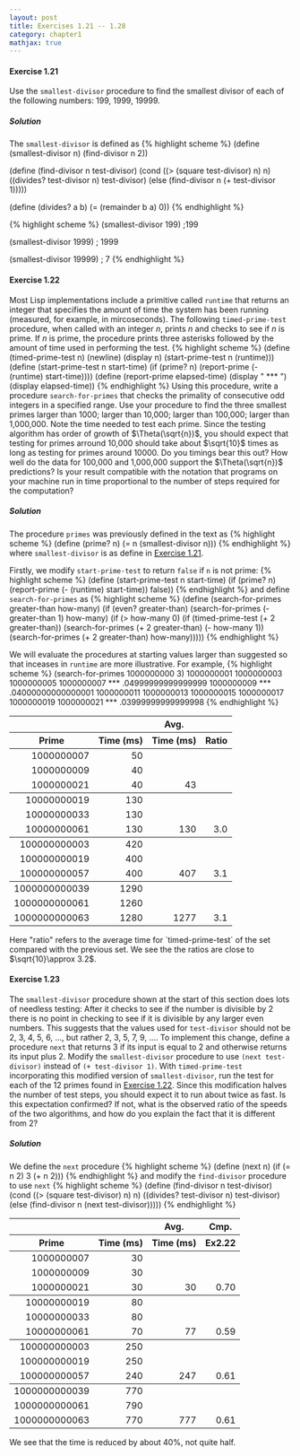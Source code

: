 ```yaml
---
layout: post
title: Exercises 1.21 -- 1.28
category: chapter1
mathjax: true
---
```


<a name="Ex1.21"> </a>
#### Exercise 1.21

Use the `smallest-divisor` procedure to find the smallest divisor of
each of the following numbers: 199, 1999, 19999.

##### Solution
The `smallest-divisor` is defined as
{% highlight scheme %}
(define (smallest-divisor n)
    (find-divisor n 2))

(define (find-divisor n test-divisor)
    (cond ((> (square test-divisor) n) n)
          ((divides? test-divisor n) test-divisor)
          (else (find-divisor n (+ test-divisor 1)))))

(define (divides? a b)
    (= (remainder b a) 0))
{% endhighlight %}

{% highlight scheme %}
(smallest-divisor 199)
;199

(smallest-divisor 1999)
; 1999

(smallest-divisor 19999)
; 7
{% endhighlight %}

<a name="Ex1.22"> </a>
#### Exercise 1.22
Most Lisp implementations include a primitive called `runtime`
that returns an integer that specifies the amount of time the system
has been running (measured, for example, in mircoseconds). The
following `timed-prime-test` procedure, when called with an
integer $n$, prints $n$ and checks to see if $n$ is prime. If $n$ is
prime, the procedure prints three asterisks followed by the amount of
time used in performing the test.
{% highlight scheme %}
(define (timed-prime-test n)
    (newline)
    (display n)
    (start-prime-test n (runtime)))
(define (start-prime-test n start-time)
    (if (prime? n)
        (report-prime (- (runtime) start-time))))
(define (report-prime elapsed-time)
    (display " *** ")
    (display elapsed-time))
{% endhighlight %}
Using this procedure, write a procedure `search-for-primes` that
checks the primality of consecutive odd integers in a specified range.
Use your procedure to find the three smallest primes larger than 1000;
larger than 10,000; larger than 100,000; larger than 1,000,000. Note
the time needed to test each prime. Since the testing algorithm has
order of growth of $\Theta(\sqrt{n})$, you should expect that testing
for primes arround 10,000 should take about $\sqrt{10}$ times as long
as testing for primes around 10000. Do you timings bear this out? How
well do the data for 100,000 and 1,000,000 support the
$\Theta(\sqrt{n})$ predictions? Is your result compatible with the
notation that programs on your machine run in time proportional to the
number of steps required for the computation?

##### Solution
The procedure `primes` was previously defined in the text as
{% highlight scheme %}
(define (prime? n)
    (= n (smallest-divisor n)))
{% endhighlight %}
where `smallest-divisor` is as define in [Exercise 1.21](#Ex1.21).

Firstly, we modify `start-prime-test` to return `false` if `n` is not
prime:
{% highlight scheme %}
(define (start-prime-test n start-time)
    (if (prime? n)
        (report-prime (- (runtime) start-time))
        false))
{% endhighlight %}
and define `search-for-primes` as
{% highlight scheme %}
(define (search-for-primes greater-than how-many)
    (if (even? greater-than)
        (search-for-primes (- greater-than 1) how-many)
        (if (> how-many 0)
            (if (timed-prime-test (+ 2 greater-than))
                (search-for-primes (+ 2 greater-than) (- how-many 1))
                (search-for-primes (+ 2 greater-than) how-many)))))
{% endhighlight %}

We will evaluate the procedures at starting values larger than
suggested so that inceases in `runtime` are more illustrative. For
example,
{% highlight scheme %}
(search-for-primes 1000000000 3)
1000000001
1000000003
1000000005
1000000007 *** .04999999999999999
1000000009 *** .04000000000000001
1000000011
1000000013
1000000015
1000000017
1000000019
1000000021 *** .03999999999999998
{% endhighlight %}

<table>
<thead>
  <tr>
    <th></th>
    <th></th>
    <th style="text-align:center">Avg.</th>
    <th></th>
  </tr>
  <tr>
    <th>Prime</th>
    <th>Time (ms)</th>
    <th>Time (ms)</th>
    <th>Ratio</th>
  </tr>
</thead>
<tbody style="text-align:right">
  <tr style="border-top-color:#000">
    <td>1000000007</td>
    <td>50</td>
    <td></td>
    <td></td>
  </tr>
  <tr>
    <td>1000000009</td>
    <td>40</td>
    <td></td>
    <td></td>
  </tr>
  <tr>
    <td>1000000021</td>
    <td>40</td>
    <td>43</td>
    <td></td>
  </tr>
</tbody>
<tbody style="text-align:right">
  <tr>
    <td>10000000019</td>
    <td>130</td>
    <td></td>
    <td></td>
  </tr>
  <tr>
    <td>10000000033</td>
    <td>130</td>
    <td></td>
    <td></td>
  </tr>
  <tr>
    <td>10000000061</td>
    <td>130</td>
    <td>130</td>
    <td>3.0</td>
  </tr>
</tbody>
<tbody style="text-align:right">
<tr>
    <td>100000000003</td>
    <td>420</td>
    <td></td>
    <td></td>
  </tr>
  <tr>
    <td>100000000019</td>
    <td>400</td>
    <td></td>
    <td></td>
  </tr>
  <tr>
    <td>100000000057</td>
    <td>400</td>
    <td>407</td>
    <td>3.1</td>
  </tr>
</tbody>
<tbody style="text-align:right">
<tr>
    <td>1000000000039</td>
    <td>1290</td>
    <td></td>
    <td></td>
  </tr>
  <tr>
    <td>1000000000061</td>
    <td>1260</td>
    <td></td>
    <td></td>
  </tr>
  <tr>
    <td>1000000000063</td>
    <td>1280</td>
    <td>1277</td>
    <td>3.1</td>
  </tr>
</tbody>
</table>
Here "ratio" refers to the average time for `timed-prime-test` of the
set compared with the previous set. We see the the ratios are close to
$\sqrt{10}\approx 3.2$.

#### Exercise 1.23
The `smallest-divisor` procedure shown at the start of this section
does lots of needless testing: After it checks to see if the number is
divisible by 2 there is no point in checking to see if it is divisible
by any larger even numbers. This suggests that the values used for
`test-divisor` should not be 2, 3, 4, 5, 6, ..., but rather 2, 3, 5,
7, 9, .... To implement this change, define a procedure `next` that
returns 3 if its input is equal to 2 and otherwise returns its input
plus 2. Modify the `smallest-divisor` procedure to use
`(next test-divisor)` instead of `(+ test-divisor 1)`. With
`timed-prime-test` incorporating this modified version of
`smallest-divisor`, run the test for each of the 12 primes found in
[Exercise 1.22](#Ex1.22). Since this modification halves the
number of test steps, you should expect it to run about twice as fast.
Is this expectation confirmed? If not, what is the observed ratio of
the speeds of the two algorithms, and how do you explain the fact that
it is different from 2?

##### Solution
We define the `next` procedure
{% highlight scheme %}
(define (next n)
    (if (= n 2) 3 (+ n 2)))
{% endhighlight %}
and modify the `find-divisor` procedure to use `next`
{% highlight scheme %}
(define (find-divisor n test-divisor)
    (cond ((> (square test-divisor) n) n)
          ((divides? test-divisor n) test-divisor)
          (else (find-divisor n (next test-divisor)))))
{% endhighlight %}
<table>
<thead>
  <tr>
    <th></th>
    <th></th>
    <th style="text-align:center">Avg.</th>
    <th style="text-align:center">Cmp.</th>
  </tr>
  <tr>
    <th>Prime</th>
    <th>Time (ms)</th>
    <th>Time (ms)</th>
    <th>Ex2.22</th>
  </tr>
</thead>
<tbody style="text-align:right">
  <tr style="border-top-color:#000">
    <td>1000000007</td>
    <td>30</td>
    <td></td>
    <td></td>
  </tr>
  <tr>
    <td>1000000009</td>
    <td>30</td>
    <td></td>
    <td></td>
  </tr>
  <tr>
    <td>1000000021</td>
    <td>30</td>
    <td>30</td>
    <td>0.70</td>
  </tr>
</tbody>
<tbody style="text-align:right">
  <tr>
    <td>10000000019</td>
    <td>80</td>
    <td></td>
    <td></td>
  </tr>
  <tr>
    <td>10000000033</td>
    <td>80</td>
    <td></td>
    <td></td>
  </tr>
  <tr>
    <td>10000000061</td>
    <td>70</td>
    <td>77</td>
    <td>0.59</td>
  </tr>
</tbody>
<tbody style="text-align:right">
  <tr>
    <td>100000000003</td>
    <td>250</td>
    <td></td>
    <td></td>
  </tr>
  <tr>
    <td>100000000019</td>
    <td>250</td>
    <td></td>
    <td></td>
  </tr>
  <tr>
    <td>100000000057</td>
    <td>240</td>
    <td>247</td>
    <td>0.61</td>
  </tr>
</tbody>
<tbody style="text-align:right">
  <tr>
    <td>1000000000039</td>
    <td>770</td>
    <td></td>
    <td></td>
  </tr>
  <tr>
    <td>1000000000061</td>
    <td>790</td>
    <td></td>
    <td></td>
  </tr>
  <tr>
    <td>1000000000063</td>
    <td>770</td>
    <td>777</td>
    <td>0.61</td>
  </tr>
</tbody>
</table>
We see that the time is reduced by about 40%, not quite half. 
